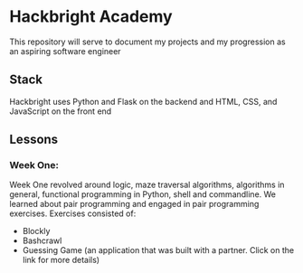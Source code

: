 # Hackbright Academy #
This repository will serve to document my projects and my progression as an aspiring software engineer

## Stack ##
Hackbright uses Python and Flask on the backend and HTML, CSS, and JavaScript on the front end

## Lessons ##
### Week One: ###
Week One revolved around logic, maze traversal algorithms, algorithms in general, functional programming in Python, shell and commandline. We learned about pair programming and engaged in pair programming exercises. Exercises consisted of:
- Blockly 
- Bashcrawl
- <Guessing href="">Guessing Game </a>(an application that was built with a partner. Click on the link for more details)